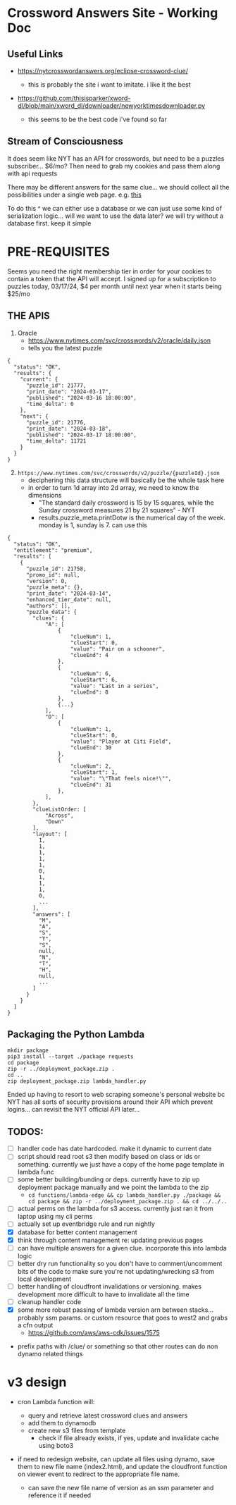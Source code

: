 # Crossword Answers Site - Working Doc

## Useful Links

- https://nytcrosswordanswers.org/eclipse-crossword-clue/
    - this is probably the site i want to imitate. i like it the best

- https://github.com/thisisparker/xword-dl/blob/main/xword_dl/downloader/newyorktimesdownloader.py
    - this seems to be the best code i've found so far

## Stream of Consciousness

It does seem like NYT has an API for crosswords, but need to be a puzzles subscriber... $6/mo? Then need to grab my cookies and pass them along with api requests

There may be different answers for the same clue... we should collect all the possibilities under a single web page. e.g. [this](https://nytcrosswordanswers.org/eclipse-crossword-clue/)

To do this ^ we can either use a database or we can just use some kind of serialization logic... will we want to use the data later? we will try without a database first. keep it simple

# PRE-REQUISITES

Seems you need the right membership tier in order for your cookies to contain a token that the API will accept. I signed up for a subscription to puzzles today, 03/17/24, $4 per month until next year when it starts being $25/mo


## THE APIS

1. Oracle
    - https://www.nytimes.com/svc/crosswords/v2/oracle/daily.json
    - tells you the latest puzzle
```
{
  "status": "OK",
  "results": {
    "current": {
      "puzzle_id": 21777,
      "print_date": "2024-03-17",
      "published": "2024-03-16 18:00:00",
      "time_delta": 0
    },
    "next": {
      "puzzle_id": 21776,
      "print_date": "2024-03-18",
      "published": "2024-03-17 18:00:00",
      "time_delta": 11721
    }
  }
}
```   

2. `https://www.nytimes.com/svc/crosswords/v2/puzzle/{puzzleId}.json`
    - deciphering this data structure will basically be the whole task here
    - in order to turn 1d array into 2d array, we need to know the dimensions
        - "The standard daily crossword is 15 by 15 squares, while the Sunday crossword measures 21 by 21 squares" - NYT
        - results.puzzle_meta.printDotw is the numerical day of the week. monday is 1, sunday is 7. can use this
```
{
  "status": "OK",
  "entitlement": "premium",
  "results": [
    {
      "puzzle_id": 21758,
      "promo_id": null,
      "version": 0,
      "puzzle_meta": {},
      "print_date": "2024-03-14",
      "enhanced_tier_date": null,
      "authors": [],
      "puzzle_data": {
        "clues": {
            "A": [
                {
                    "clueNum": 1,
                    "clueStart": 0,
                    "value": "Pair on a schooner",
                    "clueEnd": 4
                },
                {
                    "clueNum": 6,
                    "clueStart": 6,
                    "value": "Last in a series",
                    "clueEnd": 8
                },
                {...}
            ],
            "D": [
                {
                    "clueNum": 1,
                    "clueStart": 0,
                    "value": "Player at Citi Field",
                    "clueEnd": 30
                },
                {
                    "clueNum": 2,
                    "clueStart": 1,
                    "value": "\"That feels nice!\"",
                    "clueEnd": 31
                },
            ],
        },
        "clueListOrder: [
            "Across",
            "Down"
        ],
        "layout": [
          1,
          1,
          1,
          1,
          1,
          0,
          1,
          1,
          1,
          0,
          ...
        ],
        "answers": [
          "M",
          "A",
          "S",
          "T",
          "S",
          null,
          "N",
          "T",
          "H",
          null,
          ...
        ]
      }
    }
  ]
}
```


## Packaging the Python Lambda

```
mkdir package
pip3 install --target ./package requests
cd package
zip -r ../deployment_package.zip .    
cd ..  
zip deployment_package.zip lambda_handler.py

```


Ended up having to resort to web scraping someone's personal website bc NYT has all sorts of security provisions around their API which prevent logins... can revisit the NYT official API later...

## TODOS:

- [ ] handler code has date hardcoded. make it dynamic to current date
- [ ] script should read root s3 then modify based on class or ids or something. currently we just have a copy of the home page template in lambda func
- [ ] some better building/bunding or deps. currently have to zip up deployment package manually and we point the lambda to the zip
    - `cd functions/lambda-edge && cp lambda_handler.py ./package && cd package && zip -r ../deployment_package.zip . && cd ../../..`
- [ ] actual perms on the lambda for s3 access. currently just ran it from laptop using my cli perms
- [ ] actually set up eventbridge rule and run nightly
- [x] database for better content management
- [x] think through content management re: updating previous pages
- [ ] can have multiple answers for a given clue. incorporate this into lambda logic
- [ ] better dry run functionality so you don't have to comment/uncomment bits of the code to make sure you're not updating/wrecking s3 from local development
- [ ] better handling of cloudfront invalidations or versioning. makes development more difficult to have to invalidate all the time
- [ ] cleanup handler code
- [x] some more robust passing of lambda version arn between stacks... probably ssm params. or custom resource that goes to west2 and grabs a cfn output
    - https://github.com/aws/aws-cdk/issues/1575
- prefix paths with /clue/ or something so that other routes can do non dynamo related things


# v3 design

- cron Lambda function will:
    - query and retrieve latest crossword clues and answers
    - add them to dynamodb
    - create new s3 files from template
        - check if file already exists, if yes, update and invalidate cache using boto3

- if need to redesign website, can update all files using dynamo, save them to new file name (index2.html), and update the cloudfront function on viewer event to redirect to the appropriate file name.
    - can save the new file name of version as an ssm parameter and reference it if needed
